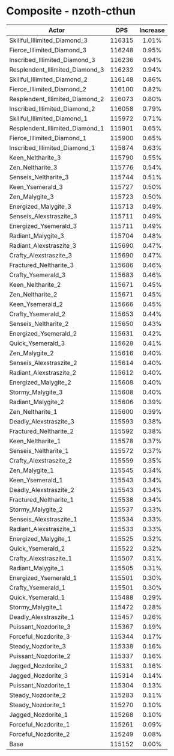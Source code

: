# Composite - nzoth-cthun
| Actor | DPS | Increase |
|---|:---:|:---:|
|Skillful_Illimited_Diamond_3|116315|1.01%|
|Fierce_Illimited_Diamond_3|116248|0.95%|
|Inscribed_Illimited_Diamond_3|116236|0.94%|
|Resplendent_Illimited_Diamond_3|116232|0.94%|
|Skillful_Illimited_Diamond_2|116148|0.86%|
|Fierce_Illimited_Diamond_2|116100|0.82%|
|Resplendent_Illimited_Diamond_2|116073|0.80%|
|Inscribed_Illimited_Diamond_2|116058|0.79%|
|Skillful_Illimited_Diamond_1|115972|0.71%|
|Resplendent_Illimited_Diamond_1|115901|0.65%|
|Fierce_Illimited_Diamond_1|115900|0.65%|
|Inscribed_Illimited_Diamond_1|115874|0.63%|
|Keen_Neltharite_3|115790|0.55%|
|Zen_Neltharite_3|115776|0.54%|
|Senseis_Neltharite_3|115744|0.51%|
|Keen_Ysemerald_3|115727|0.50%|
|Zen_Malygite_3|115723|0.50%|
|Energized_Malygite_3|115713|0.49%|
|Senseis_Alexstraszite_3|115711|0.49%|
|Energized_Ysemerald_3|115711|0.49%|
|Radiant_Malygite_3|115704|0.48%|
|Radiant_Alexstraszite_3|115690|0.47%|
|Crafty_Alexstraszite_3|115690|0.47%|
|Fractured_Neltharite_3|115686|0.46%|
|Crafty_Ysemerald_3|115683|0.46%|
|Keen_Neltharite_2|115671|0.45%|
|Zen_Neltharite_2|115671|0.45%|
|Keen_Ysemerald_2|115666|0.45%|
|Crafty_Ysemerald_2|115653|0.44%|
|Senseis_Neltharite_2|115650|0.43%|
|Energized_Ysemerald_2|115631|0.42%|
|Quick_Ysemerald_3|115628|0.41%|
|Zen_Malygite_2|115616|0.40%|
|Senseis_Alexstraszite_2|115614|0.40%|
|Radiant_Alexstraszite_2|115612|0.40%|
|Energized_Malygite_2|115608|0.40%|
|Stormy_Malygite_3|115608|0.40%|
|Radiant_Malygite_2|115606|0.39%|
|Zen_Neltharite_1|115600|0.39%|
|Deadly_Alexstraszite_3|115593|0.38%|
|Fractured_Neltharite_2|115592|0.38%|
|Keen_Neltharite_1|115578|0.37%|
|Senseis_Neltharite_1|115572|0.37%|
|Crafty_Alexstraszite_2|115559|0.35%|
|Zen_Malygite_1|115545|0.34%|
|Keen_Ysemerald_1|115543|0.34%|
|Deadly_Alexstraszite_2|115543|0.34%|
|Fractured_Neltharite_1|115538|0.34%|
|Stormy_Malygite_2|115537|0.33%|
|Senseis_Alexstraszite_1|115534|0.33%|
|Radiant_Alexstraszite_1|115533|0.33%|
|Energized_Malygite_1|115525|0.32%|
|Quick_Ysemerald_2|115522|0.32%|
|Crafty_Alexstraszite_1|115507|0.31%|
|Radiant_Malygite_1|115505|0.31%|
|Energized_Ysemerald_1|115501|0.30%|
|Crafty_Ysemerald_1|115501|0.30%|
|Quick_Ysemerald_1|115488|0.29%|
|Stormy_Malygite_1|115472|0.28%|
|Deadly_Alexstraszite_1|115457|0.26%|
|Puissant_Nozdorite_3|115367|0.19%|
|Forceful_Nozdorite_3|115344|0.17%|
|Steady_Nozdorite_3|115338|0.16%|
|Puissant_Nozdorite_2|115337|0.16%|
|Jagged_Nozdorite_2|115331|0.16%|
|Jagged_Nozdorite_3|115314|0.14%|
|Puissant_Nozdorite_1|115304|0.13%|
|Steady_Nozdorite_2|115283|0.11%|
|Steady_Nozdorite_1|115270|0.10%|
|Jagged_Nozdorite_1|115268|0.10%|
|Forceful_Nozdorite_1|115261|0.09%|
|Forceful_Nozdorite_2|115249|0.08%|
|Base|115152|0.00%|
